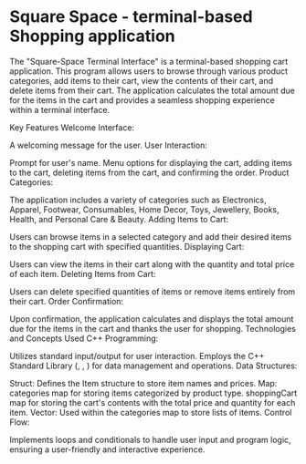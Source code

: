 # Square Space - terminal-based Shopping application

The "Square-Space Terminal Interface" is a terminal-based shopping cart application. This program allows users to browse through various product categories, add items to their cart, view the contents of their cart, and delete items from their cart. The application calculates the total amount due for the items in the cart and provides a seamless shopping experience within a terminal interface.

Key Features
Welcome Interface:

A welcoming message for the user.
User Interaction:

Prompt for user's name.
Menu options for displaying the cart, adding items to the cart, deleting items from the cart, and confirming the order.
Product Categories:

The application includes a variety of categories such as Electronics, Apparel, Footwear, Consumables, Home Decor, Toys, Jewellery, Books, Health, and Personal Care & Beauty.
Adding Items to Cart:

Users can browse items in a selected category and add their desired items to the shopping cart with specified quantities.
Displaying Cart:

Users can view the items in their cart along with the quantity and total price of each item.
Deleting Items from Cart:

Users can delete specified quantities of items or remove items entirely from their cart.
Order Confirmation:

Upon confirmation, the application calculates and displays the total amount due for the items in the cart and thanks the user for shopping.
Technologies and Concepts Used
C++ Programming:

Utilizes standard input/output for user interaction.
Employs the C++ Standard Library (<iostream>, <map>, <vector>) for data management and operations.
Data Structures:

Struct: Defines the Item structure to store item names and prices.
Map:
categories map for storing items categorized by product type.
shoppingCart map for storing the cart's contents with the total price and quantity for each item.
Vector: Used within the categories map to store lists of items.
Control Flow:

Implements loops and conditionals to handle user input and program logic, ensuring a user-friendly and interactive experience.
